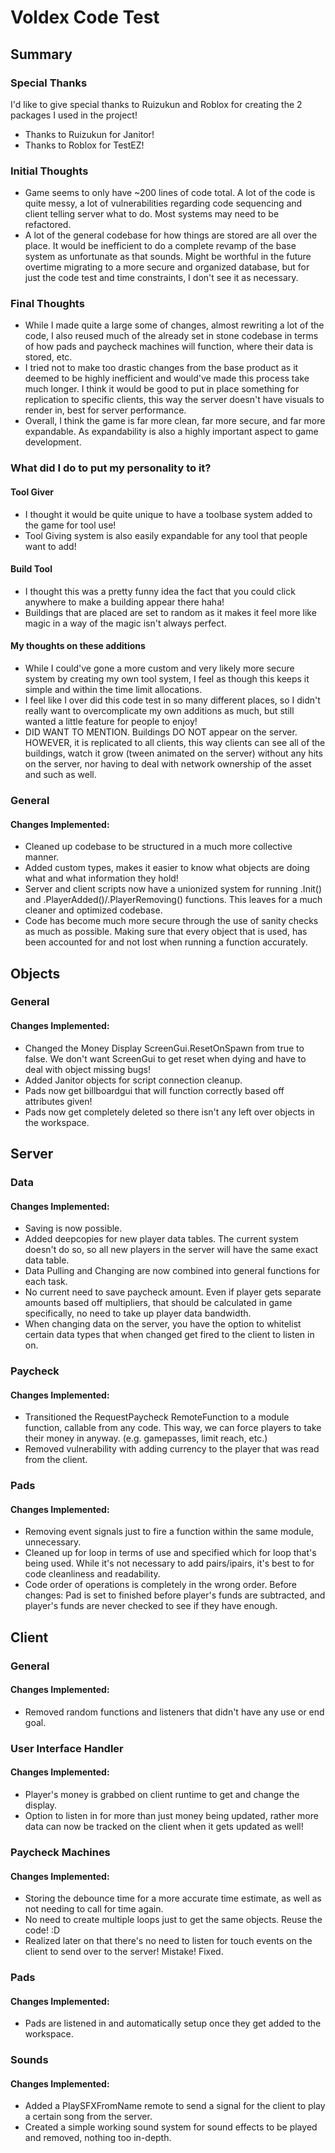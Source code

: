 # Voldex Code Test

## Summary

### Special Thanks
I'd like to give special thanks to Ruizukun and Roblox for creating the 2 packages I used in the project!

- Thanks to Ruizukun for Janitor!
- Thanks to Roblox for TestEZ!

### Initial Thoughts
- Game seems to only have ~200 lines of code total. A lot of the code is quite messy, a lot of vulnerabilities regarding code sequencing and client telling server what to do. Most systems may need to be refactored.
- A lot of the general codebase for how things are stored are all over the place. It would be inefficient to do a complete revamp of the base system as unfortunate as that sounds. Might be worthful in the future overtime migrating to a more secure and organized database, but for just the code test and time constraints, I don't see it as necessary.

### Final Thoughts
- While I made quite a large some of changes, almost rewriting a lot of the code, I also reused much of the already set in stone codebase in terms of how pads and paycheck machines will function, where their data is stored, etc.
- I tried not to make too drastic changes from the base product as it deemed to be highly inefficient and would've made this process take much longer. I think it would be good to put in place something for replication to specific clients, this way the server doesn't have visuals to render in, best for server performance.
- Overall, I think the game is far more clean, far more secure, and far more expandable. As expandability is also a highly important aspect to game development.

### What did I do to put my personality to it?
#### Tool Giver
- I thought it would be quite unique to have a toolbase system added to the game for tool use!
- Tool Giving system is also easily expandable for any tool that people want to add!

#### Build Tool
- I thought this was a pretty funny idea the fact that you could click anywhere to make a building appear there haha!
- Buildings that are placed are set to random as it makes it feel more like magic in a way of the magic isn't always perfect.

#### My thoughts on these additions
- While I could've gone a more custom and very likely more secure system by creating my own tool system, I feel as though this keeps it simple and within the time limit allocations.
- I feel like I over did this code test in so many different places, so I didn't really want to overcomplicate my own additions as much, but still wanted a little feature for people to enjoy!
- DID WANT TO MENTION. Buildings DO NOT appear on the server. HOWEVER, it is replicated to all clients, this way clients can see all of the buildings, watch it grow (tween animated on the server) without any hits on the server, nor having to deal with network ownership of the asset and such as well.

### General
#### Changes Implemented:
- Cleaned up codebase to be structured in a much more collective manner.
- Added custom types, makes it easier  to know what objects are doing what and what information they hold!
- Server and client scripts now have a unionized system for running .Init() and .PlayerAdded()/.PlayerRemoving() functions. This leaves for a much cleaner and optimized codebase.
- Code has become much more secure through the use of sanity checks as much as possible. Making sure that every object that is used, has been accounted for and not lost when running a function accurately.

## Objects

### General
#### Changes Implemented:
- Changed the Money Display ScreenGui.ResetOnSpawn from true to false. We don't want ScreenGui to get reset when dying and have to deal with object missing bugs!
- Added Janitor objects for script connection cleanup.
- Pads now get billboardgui that will function correctly based off attributes given!
- Pads now get completely deleted so there isn't any left over objects in the workspace.

## Server

### Data
#### Changes Implemented:
- Saving is now possible.
- Added deepcopies for new player data tables. The current system doesn't do so, so all new players in the server will have the same exact data table.
- Data Pulling and Changing are now combined into general functions for each task.
- No current need to save paycheck amount. Even if player gets separate amounts based off multipliers, that should be calculated in game specifically, no need to take up player data bandwidth.
- When changing data on the server, you have the option to whitelist certain data types that when changed get fired to the client to listen in on.

### Paycheck
#### Changes Implemented:
- Transitioned the RequestPaycheck RemoteFunction to a module function, callable from any code. This way, we can force players to take their money in anyway. (e.g. gamepasses, limit reach, etc.)
- Removed vulnerability with adding currency to the player that was read from the client.

### Pads
#### Changes Implemented:
- Removing event signals just to fire a function within the same module, unnecessary.
- Cleaned up for loop in terms of use and specified which for loop that's being used. While it's not necessary to add pairs/ipairs, it's best to for code cleanliness and readability.
- Code order of operations is completely in the wrong order. Before changes: Pad is set to finished before player's funds are subtracted, and player's funds are never checked to see if they have enough.

## Client

### General
#### Changes Implemented:
- Removed random functions and listeners that didn't have any use or end goal.

### User Interface Handler
#### Changes Implemented:
- Player's money is grabbed on client runtime to get and change the display.
- Option to listen in for more than just money being updated, rather more data can now be tracked on the client when it gets updated as well!

### Paycheck Machines
#### Changes Implemented:
- Storing the debounce time for a more accurate time estimate, as well as not needing to call for time again.
- No need to create multiple loops just to get the same objects. Reuse the code! :D
- Realized later on that there's no need to listen for touch events on the client to send over to the server! Mistake! Fixed.

### Pads
#### Changes Implemented:
- Pads are listened in and automatically setup once they get added to the workspace.

### Sounds
#### Changes Implemented:
- Added a PlaySFXFromName remote to send a signal for the client to play a certain song from the server.
- Created a simple working sound system for sound effects to be played and removed, nothing too in-depth.